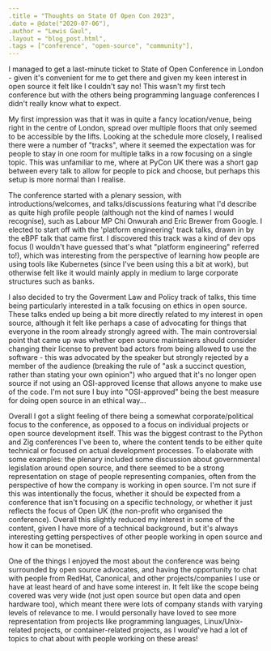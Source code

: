 ```yaml
---
.title = "Thoughts on State Of Open Con 2023",
.date = @date("2020-07-06"),
.author = "Lewis Gaul",
.layout = "blog_post.html",
.tags = ["conference", "open-source", "community"],
---
```


I managed to get a last-minute ticket to State of Open Conference in London - given it's convenient for me to get there and given my keen interest in open source it felt like I couldn't say no! This wasn't my first tech conference but with the others being programming language conferences I didn't really know what to expect.

My first impression was that it was in quite a fancy location/venue, being right in the centre of London, spread over multiple floors that only seemed to be accessible by the lifts.
Looking at the schedule more closely, I realised there were a number of "tracks", where it seemed the expectation was for people to stay in one room for multiple talks in a row focusing on a single topic.
This was unfamiliar to me, where at PyCon UK there was a short gap between every talk to allow for people to pick and choose, but perhaps this setup is more normal than I realise.

The conference started with a plenary session, with introductions/welcomes, and talks/discussions featuring what I'd describe as quite high profile people (although not the kind of names I would recognise), such as Labour MP Chi Onwurah and Eric Brewer from Google.
I elected to start off with the 'platform engineering' track talks, drawn in by the eBPF talk that came first.
I discovered this track was a kind of dev ops focus (I wouldn't have guessed that's what "platform engineering" referred to!), which was interesting from the perspective of learning how people are using tools like Kubernetes (since I've been using this a bit at work), but otherwise felt like it would mainly apply in medium to large corporate structures such as banks.

I also decided to try the Goverment Law and Policy track of talks, this time being particularly interested in a talk focusing on ethics in open source.
These talks ended up being a bit more directly related to my interest in open source, although it felt like perhaps a case of advocating for things that everyone in the room already strongly agreed with.
The main controversial point that came up was whether open source maintainers should consider changing their license to prevent bad actors from being allowed to use the software - this was advocated by the speaker but strongly rejected by a member of the audience (breaking the rule of "ask a succinct question, rather than stating your own opinion") who argued that it's no longer open source if not using an OSI-approved license that allows anyone to make use of the code.
I'm not sure I buy into "OSI-approved" being the best measure for doing open source in an ethical way...

Overall I got a slight feeling of there being a somewhat corporate/political focus to the conference, as opposed to a focus on individual projects or open source development itself.
This was the biggest contrast to the Python and Zig conferences I've been to, where the content tends to be either quite technical or focused on actual development processes.
To elaborate with some examples: the plenary included some discussion about governmental legislation around open source, and there seemed to be a strong representation on stage of people representing companies, often from the perspective of how the company is working in open source.
I'm not sure if this was intentionally the focus, whether it should be expected from a conference that isn't focusing on a specific technology, or whether it just reflects the focus of Open UK (the non-profit who organised the conference).
Overall this slightly reduced my interest in some of the content, given I have more of a technical background, but it's always interesting getting perspectives of other people working in open source and how it can be monetised.

One of the things I enjoyed the most about the conference was being surrounded by open source advocates, and having the opportunity to chat with people from RedHat, Canonical, and other projects/companies I use or have at least heard of and have some interest in.
It felt like the scope being covered was very wide (not just open source but open data and open hardware too), which meant there were lots of company stands with varying levels of relevance to me.
I would personally have loved to see more representation from projects like programming languages, Linux/Unix-related projects, or container-related projects, as I would've had a lot of topics to chat about with people working on these areas!
